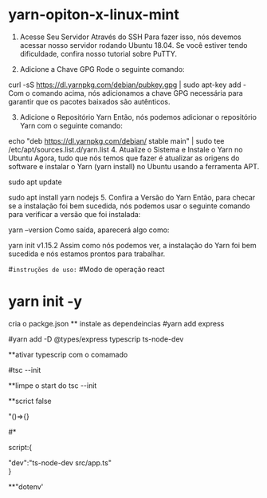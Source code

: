 # yarn-opiton-x-linux-mint

1. Acesse Seu Servidor Através do SSH
Para fazer isso, nós devemos acessar nosso servidor rodando Ubuntu 18.04. Se você estiver tendo dificuldade, confira nosso tutorial sobre PuTTY.

2. Adicione a Chave GPG
Rode o seguinte comando:

curl -sS https://dl.yarnpkg.com/debian/pubkey.gpg | sudo apt-key add -
Com o comando acima, nós adicionamos a chave GPG necessária para garantir que os pacotes baixados são autênticos.

3. Adicione o Repositório Yarn
Então, nós podemos adicionar o repositório Yarn com o seguinte comando:

echo "deb https://dl.yarnpkg.com/debian/ stable main" | sudo tee /etc/apt/sources.list.d/yarn.list
4. Atualize o Sistema e Instale o Yarn no Ubuntu
Agora, tudo que nós temos que fazer é atualizar as origens do software e instalar o Yarn (yarn install) no Ubuntu usando a ferramenta APT.

sudo apt update

sudo apt install yarn nodejs
5. Confira a Versão do Yarn
Então, para checar se a instalação foi bem sucedida, nós podemos usar o seguinte comando para verificar a versão que foi instalada:

yarn –version
Como saída, aparecerá algo como:

yarn init v1.15.2
Assim como nós podemos ver, a instalação do Yarn foi bem sucedida e nós estamos prontos para trabalhar.

#`instruções de uso:`
#Modo de operação react
# yarn init -y
 cria o packge.json
** instale as dependeincias 
#yarn add express

#yarn add -D  @types/express typescrip ts-node-dev

**ativar typescrip com o comamado 

#tsc --init

**limpe o start do tsc --init

**scrict false

"()=>{}

#*

script:{

"dev":"ts-node-dev src/app.ts"	
} 

**"dotenv'

